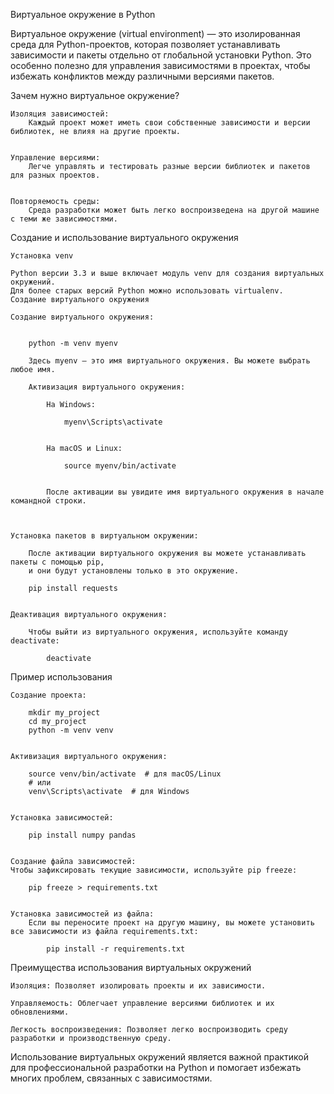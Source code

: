 

Виртуальное окружение в Python

Виртуальное окружение (virtual environment) — это изолированная среда для Python-проектов,
которая позволяет устанавливать зависимости и пакеты отдельно от глобальной установки Python.
Это особенно полезно для управления зависимостями в проектах, чтобы избежать конфликтов между различными версиями пакетов.


Зачем нужно виртуальное окружение?

    Изоляция зависимостей:
        Каждый проект может иметь свои собственные зависимости и версии библиотек, не влияя на другие проекты.


    Управление версиями:
        Легче управлять и тестировать разные версии библиотек и пакетов для разных проектов.


    Повторяемость среды:
        Среда разработки может быть легко воспроизведена на другой машине с теми же зависимостями.



Создание и использование виртуального окружения

    Установка venv

    Python версии 3.3 и выше включает модуль venv для создания виртуальных окружений.
    Для более старых версий Python можно использовать virtualenv.
    Создание виртуального окружения

    Создание виртуального окружения:


        python -m venv myenv

        Здесь myenv — это имя виртуального окружения. Вы можете выбрать любое имя.

        Активизация виртуального окружения:

            На Windows:

                myenv\Scripts\activate


            На macOS и Linux:
     
                source myenv/bin/activate


            После активации вы увидите имя виртуального окружения в начале командной строки.



    Установка пакетов в виртуальном окружении:

        После активации виртуального окружения вы можете устанавливать пакеты с помощью pip,
        и они будут установлены только в это окружение.

        pip install requests


    Деактивация виртуального окружения:
        
        Чтобы выйти из виртуального окружения, используйте команду deactivate:

            deactivate


Пример использования

    Создание проекта:

        mkdir my_project
        cd my_project
        python -m venv venv


    Активизация виртуального окружения:

        source venv/bin/activate  # для macOS/Linux
        # или
        venv\Scripts\activate  # для Windows


    Установка зависимостей:

        pip install numpy pandas


    Создание файла зависимостей:
    Чтобы зафиксировать текущие зависимости, используйте pip freeze:

        pip freeze > requirements.txt


    Установка зависимостей из файла:
        Если вы переносите проект на другую машину, вы можете установить все зависимости из файла requirements.txt:

            pip install -r requirements.txt



Преимущества использования виртуальных окружений

    Изоляция: Позволяет изолировать проекты и их зависимости.

    Управляемость: Облегчает управление версиями библиотек и их обновлениями.

    Легкость воспроизведения: Позволяет легко воспроизводить среду разработки и производственную среду.



Использование виртуальных окружений является важной практикой для профессиональной разработки на Python
и помогает избежать многих проблем, связанных с зависимостями.
